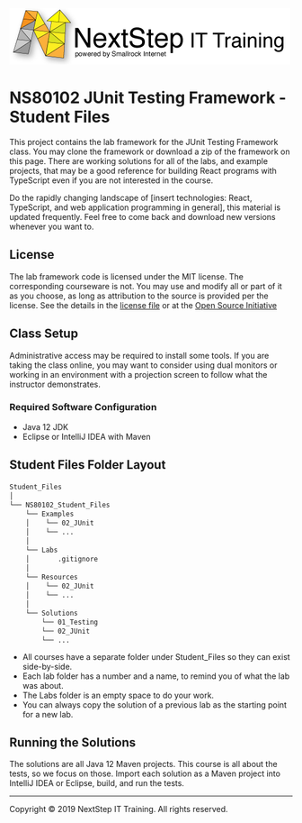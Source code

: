![](.common/nsbanner.png?raw=true)

# NS80102 JUnit Testing Framework - Student Files

This project contains the lab framework for the JUnit Testing Framework class.
You may clone the framework or download a zip of the framework on this page.
There are working solutions for all of the labs, and example projects, that may be a good reference for building React programs
with TypeScript even if you are not interested in the course.

Do the rapidly changing landscape of [insert technologies: React, TypeScript, and web application programming in general], this material is updated frequently.
Feel free to come back and download new versions whenever you want to.

## License

The lab framework code is licensed under the MIT license. The corresponding courseware is not. You may use and modify all or part of it as you choose, as long as attribution to the source is provided per the license. See the details in the [license file](./LICENSE.md) or at the [Open Source Initiative](https://opensource.org/licenses/MIT)

## Class Setup

Administrative access may be required to install some tools. If you are taking the class online, you may want to consider using dual
monitors or working in an environment with a projection screen to follow what the instructor demonstrates.

### Required Software Configuration

* Java 12 JDK
* Eclipse or IntelliJ IDEA with Maven 

## Student Files Folder Layout

```
Student_Files
│
└── NS80102_Student_Files
    └── Examples
    │    └── 02_JUnit
    │    └── ...
    │ 
    └── Labs
    │       .gitignore
    │ 
    └── Resources
    │    └── 02_JUnit
    │    └── ...
    │ 
    └── Solutions
        └── 01_Testing
        └── 02_JUnit
        └── ...
```

* All courses have a separate folder under Student_Files so they can exist side-by-side.
* Each lab folder has a number and a name, to remind you of what the lab was about.
* The Labs folder is an empty space to do your work.
* You can always copy the solution of a previous lab as the starting point for a new lab.

## Running the Solutions

The solutions are all Java 12 Maven projects.
This course is all about the tests, so we focus on those.
Import each solution as a Maven project into IntelliJ IDEA or Eclipse, build, and run the tests.

<hr>
Copyright © 2019 NextStep IT Training. All rights reserved.